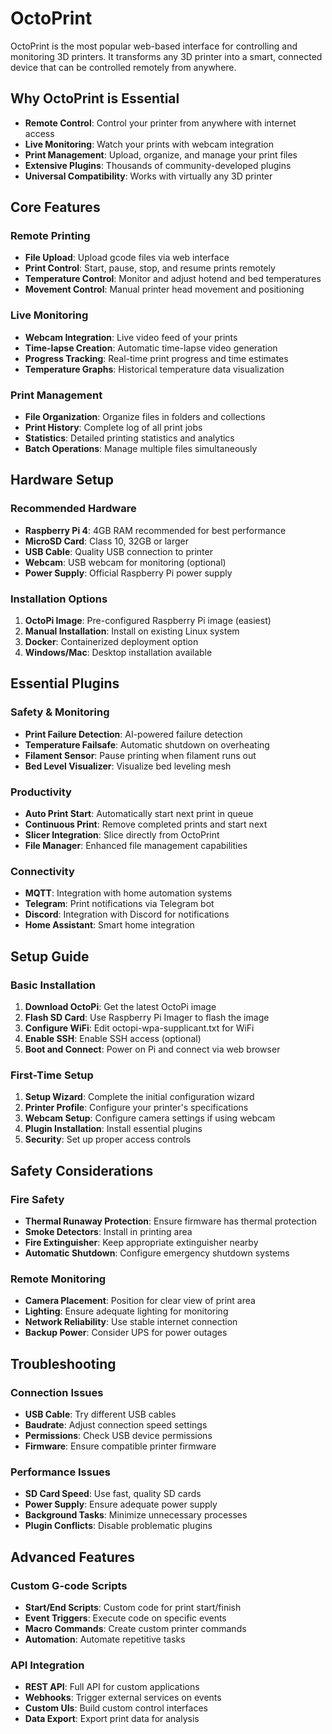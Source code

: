 # OctoPrint

OctoPrint is the most popular web-based interface for controlling and monitoring 3D printers. It transforms any 3D printer into a smart, connected device that can be controlled remotely from anywhere.

## Why OctoPrint is Essential

- **Remote Control**: Control your printer from anywhere with internet access
- **Live Monitoring**: Watch your prints with webcam integration
- **Print Management**: Upload, organize, and manage your print files
- **Extensive Plugins**: Thousands of community-developed plugins
- **Universal Compatibility**: Works with virtually any 3D printer

## Core Features

### Remote Printing
- **File Upload**: Upload gcode files via web interface
- **Print Control**: Start, pause, stop, and resume prints remotely
- **Temperature Control**: Monitor and adjust hotend and bed temperatures
- **Movement Control**: Manual printer head movement and positioning

### Live Monitoring
- **Webcam Integration**: Live video feed of your prints
- **Time-lapse Creation**: Automatic time-lapse video generation
- **Progress Tracking**: Real-time print progress and time estimates
- **Temperature Graphs**: Historical temperature data visualization

### Print Management
- **File Organization**: Organize files in folders and collections
- **Print History**: Complete log of all print jobs
- **Statistics**: Detailed printing statistics and analytics
- **Batch Operations**: Manage multiple files simultaneously

## Hardware Setup

### Recommended Hardware
- **Raspberry Pi 4**: 4GB RAM recommended for best performance
- **MicroSD Card**: Class 10, 32GB or larger
- **USB Cable**: Quality USB connection to printer
- **Webcam**: USB webcam for monitoring (optional)
- **Power Supply**: Official Raspberry Pi power supply

### Installation Options
1. **OctoPi Image**: Pre-configured Raspberry Pi image (easiest)
2. **Manual Installation**: Install on existing Linux system
3. **Docker**: Containerized deployment option
4. **Windows/Mac**: Desktop installation available

## Essential Plugins

### Safety & Monitoring
- **Print Failure Detection**: AI-powered failure detection
- **Temperature Failsafe**: Automatic shutdown on overheating
- **Filament Sensor**: Pause printing when filament runs out
- **Bed Level Visualizer**: Visualize bed leveling mesh

### Productivity
- **Auto Print Start**: Automatically start next print in queue
- **Continuous Print**: Remove completed prints and start next
- **Slicer Integration**: Slice directly from OctoPrint
- **File Manager**: Enhanced file management capabilities

### Connectivity
- **MQTT**: Integration with home automation systems
- **Telegram**: Print notifications via Telegram bot
- **Discord**: Integration with Discord for notifications
- **Home Assistant**: Smart home integration

## Setup Guide

### Basic Installation
1. **Download OctoPi**: Get the latest OctoPi image
2. **Flash SD Card**: Use Raspberry Pi Imager to flash the image
3. **Configure WiFi**: Edit octopi-wpa-supplicant.txt for WiFi
4. **Enable SSH**: Enable SSH access (optional)
5. **Boot and Connect**: Power on Pi and connect via web browser

### First-Time Setup
1. **Setup Wizard**: Complete the initial configuration wizard
2. **Printer Profile**: Configure your printer's specifications
3. **Webcam Setup**: Configure camera settings if using webcam
4. **Plugin Installation**: Install essential plugins
5. **Security**: Set up proper access controls

## Safety Considerations

### Fire Safety
- **Thermal Runaway Protection**: Ensure firmware has thermal protection
- **Smoke Detectors**: Install in printing area
- **Fire Extinguisher**: Keep appropriate extinguisher nearby
- **Automatic Shutdown**: Configure emergency shutdown systems

### Remote Monitoring
- **Camera Placement**: Position for clear view of print area
- **Lighting**: Ensure adequate lighting for monitoring
- **Network Reliability**: Use stable internet connection
- **Backup Power**: Consider UPS for power outages

## Troubleshooting

### Connection Issues
- **USB Cable**: Try different USB cables
- **Baudrate**: Adjust connection speed settings
- **Permissions**: Check USB device permissions
- **Firmware**: Ensure compatible printer firmware

### Performance Issues
- **SD Card Speed**: Use fast, quality SD cards
- **Power Supply**: Ensure adequate power supply
- **Background Tasks**: Minimize unnecessary processes
- **Plugin Conflicts**: Disable problematic plugins

## Advanced Features

### Custom G-code Scripts
- **Start/End Scripts**: Custom code for print start/finish
- **Event Triggers**: Execute code on specific events
- **Macro Commands**: Create custom printer commands
- **Automation**: Automate repetitive tasks

### API Integration
- **REST API**: Full API for custom applications
- **Webhooks**: Trigger external services on events
- **Custom UIs**: Build custom control interfaces
- **Data Export**: Export print data for analysis
